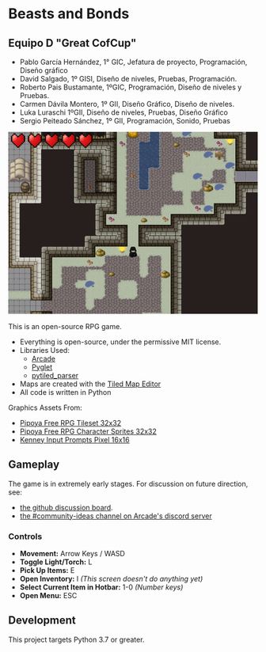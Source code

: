 # Beasts and Bonds

## Equipo D "Great CofCup"
- Pablo García Hernández, 1° GIC, Jefatura de proyecto, Programación, Diseño gráfico
- David Salgado, 1º GISI, Diseño de niveles, Pruebas, Programación.
- Roberto Pais Bustamante, 1ºGIC, Programación, Diseño de niveles y Pruebas.
- Carmen Dávila Montero, 1º GII, Diseño Gráfico, Diseño de niveles.
- Luka Luraschi 1ºGII, Diseño de niveles, Pruebas, Diseño Gráfico
- Sergio Peiteado Sánchez, 1º GII, Programación, Sonido, Pruebas

![Screenshot](/screenshot.png)

This is an open-source RPG game.

* Everything is open-source, under the permissive MIT license.
* Libraries Used:
  * [Arcade](https://github.com/pythonarcade/arcade)
  * [Pyglet](https://github.com/pyglet/pyglet)
  * [pytiled_parser](https://github.com/pythonarcade/pytiled_parser)
* Maps are created with the [Tiled Map Editor](https://mapeditor.org)
* All code is written in Python

Graphics Assets From:

* [Pipoya Free RPG Tileset 32x32](https://pipoya.itch.io/pipoya-rpg-tileset-32x32)
* [Pipoya Free RPG Character Sprites 32x32](https://pipoya.itch.io/pipoya-free-rpg-character-sprites-32x32)
* [Kenney Input Prompts Pixel 16x16](https://kenney.nl/assets/input-prompts-pixel-16)

## Gameplay

The game is in extremely early stages. For discussion on future direction, see:
* [the github discussion board](https://github.com/pythonarcade/community-rpg/discussions).
* [the #community-ideas channel on Arcade's discord server](https://discord.com/channels/458662222697070613/704736572603629589)

### Controls
- **Movement:** Arrow Keys / WASD
- **Toggle Light/Torch:** L
- **Pick Up Items:** E
- **Open Inventory:** I *(This screen doesn't do anything yet)*
- **Select Current Item in Hotbar:** 1-0 *(Number keys)*
- **Open Menu:** ESC

## Development

This project targets Python 3.7 or greater.
